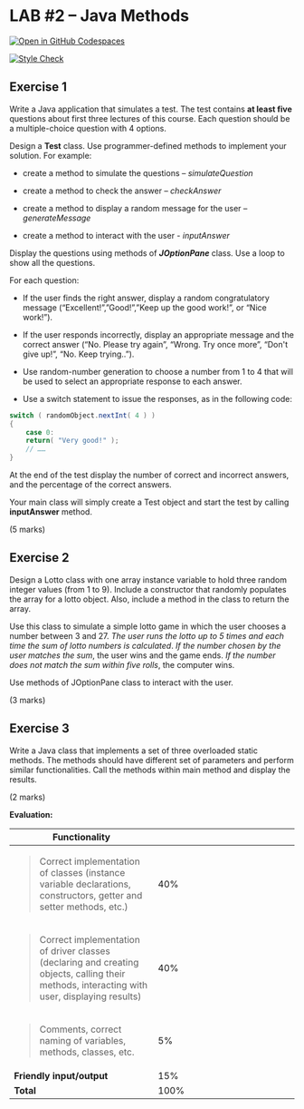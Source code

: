 # LAB \#2 – Java Methods

[![Open in GitHub Codespaces](https://github.com/codespaces/badge.svg)](https://codespaces.new/ttran375/comp228-lab2)

[![Style Check](https://github.com/ttran375/comp228-lab2/actions/workflows/main.yml/badge.svg)](https://github.com/ttran375/comp228-lab2/actions/workflows/main.yml)

## Exercise 1

Write a Java application that simulates a test. The test contains **at
least five** questions about first three lectures of this course. Each
question should be a multiple-choice question with 4 options.

Design a **Test** class. Use programmer-defined methods to implement
your solution. For example:

- create a method to simulate the questions – *simulateQuestion*

- create a method to check the answer – *checkAnswer*

- create a method to display a random message for the user –
  *generateMessage*

- create a method to interact with the user - *inputAnswer*

Display the questions using methods of ***JOptionPane*** class. Use a
loop to show all the questions.

For each question:

- If the user finds the right answer, display a random congratulatory
  message (“Excellent!”,”Good!”,”Keep up the good work!”, or “Nice
  work!”).

- If the user responds incorrectly, display an appropriate message and
  the correct answer (“No. Please try again”, “Wrong. Try once more”,
  “Don't give up!”, “No. Keep trying..”).

- Use random-number generation to choose a number from 1 to 4 that will
  be used to select an appropriate response to each answer.

- Use a switch statement to issue the responses, as in the following
  code:

``` java
switch ( randomObject.nextInt( 4 ) )
{
    case 0:
    return( "Very good!" );
    // ……
}

```

At the end of the test display the number of correct and incorrect
answers, and the percentage of the correct answers.

Your main class will simply create a Test object and start the test by
calling **inputAnswer** method.

(5 marks)

## Exercise 2

Design a Lotto class with one array instance variable to hold three
random integer values (from 1 to 9). Include a constructor that randomly
populates the array for a lotto object. Also, include a method in the
class to return the array.

Use this class to simulate a simple lotto game in which the user chooses
a number between 3 and 27. *The user runs the lotto up to 5 times and
each time the sum of lotto numbers is calculated*. *If the number chosen
by the user matches the sum*, the user wins and the game ends. *If the
number does not match the sum within five rolls*, the computer wins.

Use methods of JOptionPane class to interact with the user.

(3 marks)

## Exercise 3

Write a Java class that implements a set of three overloaded static
methods. The methods should have different set of parameters and perform
similar functionalities. Call the methods within main method and display
the results.

(2 marks)

**Evaluation:**

<table>
<colgroup>
<col style="width: 50%" />
<col style="width: 49%" />
</colgroup>
<thead>
<tr class="header">
<th><strong>Functionality</strong></th>
<th></th>
</tr>
</thead>
<tbody>
<tr class="odd">
<td><blockquote>
<p>Correct implementation of classes (instance variable declarations,
constructors, getter and setter methods, etc.)</p>
</blockquote></td>
<td>40%</td>
</tr>
<tr class="even">
<td><blockquote>
<p>Correct implementation of driver classes (declaring and creating
objects, calling their methods, interacting with user, displaying
results)</p>
</blockquote></td>
<td>40%</td>
</tr>
<tr class="odd">
<td><blockquote>
<p>Comments, correct naming of variables, methods, classes, etc.</p>
</blockquote></td>
<td>5%</td>
</tr>
<tr class="even">
<td><strong>Friendly input/output</strong></td>
<td>15%</td>
</tr>
<tr class="odd">
<td><strong>Total</strong></td>
<td>100%</td>
</tr>
</tbody>
</table>
